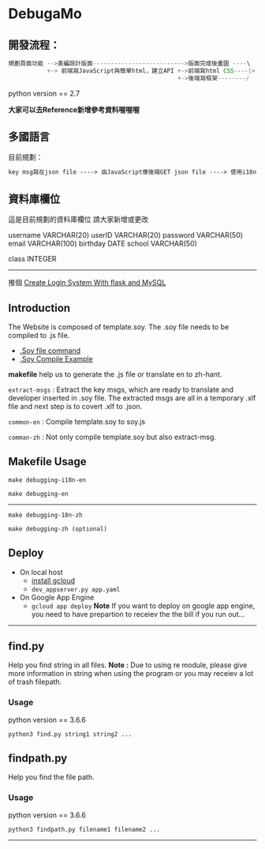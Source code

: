 # DebugaMo

## 開發流程：

```js
規劃頁面功能 -->美編設計版面-------------------------->版面完成後畫圖 ----\
           +-> 前端寫JavaScript與簡單html，建立API +->前端寫html CSS----|> 完成
                                                +->後端寫框架--------/
```



python version == 2.7

**大家可以去Reference新增參考資料喔喔喔**

## 多國語言

目前規劃：

```html
key msg寫在json file ----> 由JavaScript像後端GET json file ----> 使用i18next API
```

## 資料庫欄位

這是目前規劃的資料庫欄位
請大家新增或更改

username VARCHAR(20)
userID VARCHAR(20)
password VARCHAR(50)
email VARCHAR(100)
birthday DATE
school VARCHAR(50)

class INTEGER

---

推個 [Create Login System With flask and MySQL](https://www.youtube.com/watch?v=6L3HNyXEais)

## Introduction

The Website is composed of template.soy. The .soy file needs to be compiled to .js file. 

* [.Soy file command](https://developers.google.com/closure/templates/docs/commands)
* [.Soy Compile Example](https://developers.google.com/closure/templates/docs/helloworld_js)

**makefile** help us to generate the .js file or translate en to zh-hant.

`extract-msgs` : 
Extract the key msgs, which are ready to translate and developer inserted in .soy file. The extracted msgs are all in a temporary .xlf file and next step is to covert .xlf to .json.


`common-en` : 
Compile template.soy to soy.js

`comman-zh` : 
Not only compile template.soy but also extract-msg.

## Makefile Usage

```
make debugging-i18n-en
```

```
make debugging-en
```
---
```
make debugging-18n-zh
```

```
make debugging-zh (optional)
```

## Deploy

* On local host
    * [install gcloud](https://cloud.google.com/sdk/install)
    * `dev_appserver.py app.yaml`
* On Google App Engine
    * `gcloud app deploy`
**Note** If you want to deploy on google app engine, you need to have prepartion to receiev the the bill if you run out...


---

## find.py

Help you find string in all files.
**Note :** Due to using re module, please give more information in string when using the program or you may receiev a lot of trash filepath. 

### Usage

python version == 3.6.6

```
python3 find.py string1 string2 ...
```

## findpath.py

Help you find the file path.

### Usage

python version == 3.6.6

```
python3 findpath.py filename1 filename2 ...

```

---
